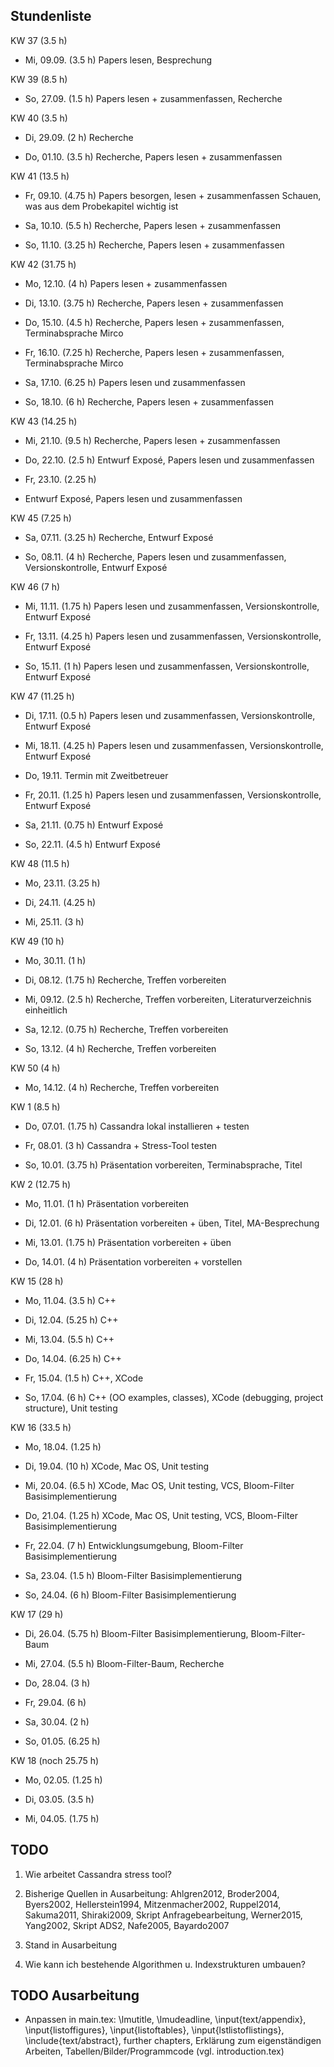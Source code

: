 ## Stundenliste


KW 37 (3.5 h)
* Mi, 09.09. (3.5 h)
Papers lesen, Besprechung


KW 39 (8.5 h)
* So, 27.09. (1.5 h)
Papers lesen + zusammenfassen, Recherche

KW 40 (3.5 h)
* Di, 29.09. (2 h)
Recherche

* Do, 01.10. (3.5 h)
Recherche, Papers lesen + zusammenfassen


KW 41 (13.5 h)
* Fr, 09.10. (4.75 h)
Papers besorgen, lesen + zusammenfassen
Schauen, was aus dem Probekapitel wichtig ist

* Sa, 10.10. (5.5 h)
Recherche, Papers lesen + zusammenfassen 

* So, 11.10. (3.25 h)
Recherche, Papers lesen + zusammenfassen 


KW 42 (31.75 h)
* Mo, 12.10. (4 h)
Papers lesen + zusammenfassen 

* Di, 13.10. (3.75 h)
Recherche, Papers lesen + zusammenfassen

* Do, 15.10. (4.5 h)
Recherche, Papers lesen + zusammenfassen, Terminabsprache Mirco

* Fr, 16.10. (7.25 h)
Recherche, Papers lesen + zusammenfassen, Terminabsprache Mirco

* Sa, 17.10. (6.25 h)
Papers lesen und zusammenfassen 

* So, 18.10. (6 h)
Recherche, Papers lesen + zusammenfassen


KW 43 (14.25 h)
* Mi, 21.10. (9.5 h)
Recherche, Papers lesen + zusammenfassen

* Do, 22.10. (2.5 h)
Entwurf Exposé, Papers lesen und zusammenfassen

* Fr, 23.10. (2.25 h)
- Entwurf Exposé, Papers lesen und zusammenfassen


KW 45 (7.25 h)
* Sa, 07.11. (3.25 h)
Recherche, Entwurf Exposé

* So, 08.11. (4 h)
Recherche, Papers lesen und zusammenfassen, Versionskontrolle, Entwurf Exposé


KW 46 (7 h)
* Mi, 11.11. (1.75 h)
Papers lesen und zusammenfassen, Versionskontrolle, Entwurf Exposé

* Fr, 13.11. (4.25 h)
Papers lesen und zusammenfassen, Versionskontrolle, Entwurf Exposé

* So, 15.11. (1 h)
Papers lesen und zusammenfassen, Versionskontrolle, Entwurf Exposé


KW 47 (11.25 h)
* Di, 17.11. (0.5 h)
Papers lesen und zusammenfassen, Versionskontrolle, Entwurf Exposé

* Mi, 18.11. (4.25 h)
Papers lesen und zusammenfassen, Versionskontrolle, Entwurf Exposé

* Do, 19.11. 
Termin mit Zweitbetreuer

* Fr, 20.11. (1.25 h)
Papers lesen und zusammenfassen, Versionskontrolle, Entwurf Exposé 

* Sa, 21.11. (0.75 h)
Entwurf Exposé 

* So, 22.11. (4.5 h)
Entwurf Exposé


KW 48 (11.5 h)
* Mo, 23.11. (3.25 h)

* Di, 24.11. (4.25 h)

* Mi, 25.11. (3 h)


KW 49 (10 h)
* Mo, 30.11. (1 h)

* Di, 08.12. (1.75 h)
Recherche, Treffen vorbereiten

* Mi, 09.12. (2.5 h)
Recherche, Treffen vorbereiten, Literaturverzeichnis einheitlich

* Sa, 12.12. (0.75 h)
Recherche, Treffen vorbereiten 

* So, 13.12. (4 h)
Recherche, Treffen vorbereiten


KW 50 (4 h)
* Mo, 14.12. (4 h)
Recherche, Treffen vorbereiten


KW 1 (8.5 h)
* Do, 07.01. (1.75 h)
Cassandra lokal installieren + testen

* Fr, 08.01. (3 h)
Cassandra + Stress-Tool testen

* So, 10.01. (3.75 h)
Präsentation vorbereiten, Terminabsprache, Titel 


KW 2 (12.75 h)
* Mo, 11.01. (1 h)
Präsentation vorbereiten

* Di, 12.01. (6 h)
Präsentation vorbereiten + üben, Titel, MA-Besprechung

* Mi, 13.01. (1.75 h)
Präsentation vorbereiten + üben

* Do, 14.01. (4 h)
Präsentation vorbereiten + vorstellen 


KW 15 (28 h)
* Mo, 11.04. (3.5 h)
C++

* Di, 12.04. (5.25 h)
C++

* Mi, 13.04. (5.5 h)
C++

* Do, 14.04. (6.25 h)
C++

* Fr, 15.04. (1.5 h)
C++, XCode

* So, 17.04. (6 h)
C++ (OO examples, classes), XCode (debugging, project structure), Unit testing 


KW 16 (33.5 h)
* Mo, 18.04. (1.25 h)

* Di, 19.04. (10 h)
XCode, Mac OS, Unit testing

* Mi, 20.04. (6.5 h)
XCode, Mac OS, Unit testing, VCS, Bloom-Filter Basisimplementierung 

* Do, 21.04. (1.25 h)
XCode, Mac OS, Unit testing, VCS, Bloom-Filter Basisimplementierung 

* Fr, 22.04. (7 h)
Entwicklungsumgebung, Bloom-Filter Basisimplementierung 

* Sa, 23.04. (1.5 h)
Bloom-Filter Basisimplementierung

* So, 24.04. (6 h)
Bloom-Filter Basisimplementierung


KW 17 (29 h) 
* Di, 26.04. (5.75 h)
Bloom-Filter Basisimplementierung, Bloom-Filter-Baum

* Mi, 27.04. (5.5 h)
Bloom-Filter-Baum, Recherche

* Do, 28.04. (3 h)

* Fr, 29.04. (6 h)

* Sa, 30.04. (2 h)

* So, 01.05. (6.25 h)


KW 18 (noch 25.75 h)
* Mo, 02.05. (1.25 h)

* Di, 03.05. (3.5 h)

* Mi, 04.05. (1.75 h)


## TODO

1. Wie arbeitet Cassandra stress tool? 

2. Bisherige Quellen in Ausarbeitung: Ahlgren2012, Broder2004, Byers2002, Hellerstein1994, Mitzenmacher2002, Ruppel2014, Sakuma2011, Shiraki2009, Skript Anfragebearbeitung, Werner2015, Yang2002, Skript ADS2, Nafe2005, Bayardo2007

3. Stand in Ausarbeitung 

4. Wie kann ich bestehende Algorithmen u. Indexstrukturen umbauen?


## TODO Ausarbeitung 

- Anpassen in main.tex: \lmutitle, \lmudeadline, \input{text/appendix}, \input{listoffigures}, \input{listoftables}, \input{lstlistoflistings}, \include{text/abstract}, further chapters, Erklärung zum eigenständigen Arbeiten, Tabellen/Bilder/Programmcode (vgl. introduction.tex)
